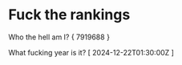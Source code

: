 # Fuck the rankings

Who the hell am I?
{ 7919688 }

What fucking year is it?
[ 2024-12-22T01:30:00Z ]
